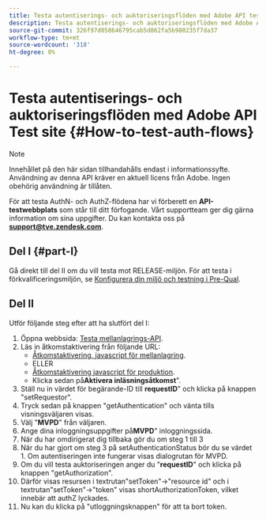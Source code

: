 ```yaml
---
title: Testa autentiserings- och auktoriseringsflöden med Adobe API test site
description: Testa autentiserings- och auktoriseringsflöden med Adobe API test site
source-git-commit: 326f97d058646795cab5d062fa5b980235f7da37
workflow-type: tm+mt
source-wordcount: '318'
ht-degree: 0%

---
```



# Testa autentiserings- och auktoriseringsflöden med Adobe API Test site {#How-to-test-auth-flows}

>[!NOTE]
>
>Innehållet på den här sidan tillhandahålls endast i informationssyfte. Användning av denna API kräver en aktuell licens från Adobe. Ingen obehörig användning är tillåten.

För att testa AuthN- och AuthZ-flödena har vi förberett en **API-testwebbplats** som står till ditt förfogande. Vårt supportteam ger dig gärna information om sina uppgifter. Du kan kontakta oss på **support@tve.zendesk.com**.


## Del I {#part-I}

Gå direkt till del II om du vill testa mot RELEASE-miljön.  För att testa i förkvalificeringsmiljön, se [Konfigurera din miljö och testning i Pre-Qual](/help/authentication/setting-up-your-environment-and-testing-in-prequal.md).

## Del II

Utför följande steg efter att ha slutfört del I:


1. Öppna webbsida: [Testa mellanlagrings-API](https://sp.auth-staging.adobe.com/apitest/api.html).
1. Läs in åtkomstaktivering från följande URL:
   * [Åtkomstaktivering, javascript för mellanlagring](https://entitlement.auth-staging.adobe.com/entitlement/js/AccessEnabler.js).
   * ELLER
   * [Åtkomstaktivering javascript för produktion](https://entitlement.auth.adobe.com/entitlement/js/AccessEnabler.js).
   * Klicka sedan på&#x200B;**Aktivera inläsningsåtkomst**&quot;.
1. Ställ nu in värdet för begärande-ID till **requestID**&quot; och klicka på knappen &quot;setRequestor&quot;.
1. Tryck sedan på knappen &quot;getAuthentication&quot; och vänta tills visningsväljaren visas.
1. Välj &quot;**MVPD**&quot; från väljaren.
1. Ange dina inloggningsuppgifter på&#x200B;**MVPD**&quot; inloggningssida.
1. När du har omdirigerat dig tillbaka gör du om steg 1 till 3
1. När du har gjort om steg 3 på setAuthenticationStatus bör du se värdet 1. Om autentiseringen inte fungerar visas dialogrutan för MVPD.
1. Om du vill testa auktoriseringen anger du &quot;**requestID**&quot; och klicka på knappen &quot;getAuthorization&quot;.
1. Därför visas resursen i textrutan&quot;setToken&quot;-\>&quot;resource id&quot; och i textrutan&quot;setToken&quot;-\>&quot;token&quot; visas shortAuthorizationToken, vilket innebär att authZ lyckades.
1. Nu kan du klicka på &quot;utloggningsknappen&quot; för att ta bort token.

